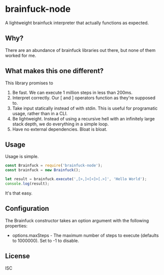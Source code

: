 # brainfuck-node
A lightweight brainfuck interpreter that actually functions as expected.

## Why?
There are an abundance of brainfuck libraries out there, but none of them worked for me.

## What makes this one different?
This library promises to
1. Be fast. We can execute 1 million steps in less than 200ms.
2. Interpret correctly. Our [ and ] operators function as they're supposed to.
3. Take input statically instead of with stdin. This is useful for programatic usage, rather than in a CLI.
4. Be lightweight. Instead of using a recursive hell with an infinitely large stack depth, we do everything in a simple loop.
5. Have no external dependencies. Bloat is bloat.

## Usage
Usage is simple.
```js
const Brainfuck = require('brainfuck-node');
const brainfuck = new Brainfuck();

let result = brainfuck.execute(',[>,]<[<]>[.>]', 'Hello World');
console.log(result);
```
It's that easy.

## Configuration
The Brainfuck constructor takes an option argument with the following properties:
 - options.maxSteps - The maximum number of steps to execute (defaults to 1000000). Set to -1 to disable.

 ## License
 ISC